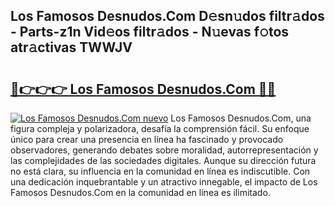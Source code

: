 ## Los Famosos Desnudos.Com D𝚎sn𝚞dos filtr𝚊dos - Parts-z1n Vid𝚎os filtr𝚊dos - N𝚞evas f𝚘tos atr𝚊ctivas TWWJV

# <h2><a href="http://mbbrj5l.tromn.icu/?c=Los+Famosos+Desnudos.Com">🔗👉👉👉 Los Famosos Desnudos.Com 🔗🔗</a></h2>

[![Los Famosos Desnudos.Com nuevo](https://i.imgur.com/pEAQMta.gif)](http://mbbrj5l.tromn.icu/?c=Los+Famosos+Desnudos.Com)
Los Famosos Desnudos.Com, una figura compleja y polarizadora, desafía la comprensión fácil. Su enfoque único para crear una presencia en línea ha fascinado y provocado observadores, generando debates sobre moralidad, autorrepresentación y las complejidades de las sociedades digitales. Aunque su dirección futura no está clara, su influencia en la comunidad en línea es indiscutible. Con una dedicación inquebrantable y un atractivo innegable, el impacto de Los Famosos Desnudos.Com en la comunidad en línea es ilimitado.
